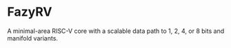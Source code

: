 # FazyRV

A minimal-area RISC-V core with a scalable data path to 1, 2, 4, or 8 bits and manifold variants.